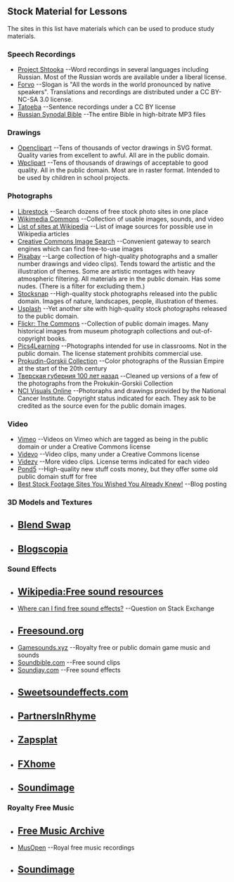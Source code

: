 ## Stock Material for Lessons

The sites in this list have materials which can be used to produce study
materials.

### Speech Recordings
* [Project Shtooka](http://shtooka.net/overview.php?lang=rus)
	--Word recordings in several languages including Russian. Most of the
	Russian words are available under a liberal license.
* [Forvo](https://forvo.com/)
	--Slogan is "All the words in the world pronounced by native speakers".
	Translations and recordings are distributed under a CC BY-NC-SA 3.0 license.
* [Tatoeba](https://tatoeba.org/eng/)
	--Sentence recordings under a CC BY license
* [Russian Synodal Bible](http://www.blagovestnik.org/bible/blag320.htm)
	--The entire Bible in high-bitrate MP3 files

### Drawings
* [Openclipart](https://openclipart.org/)
	--Tens of thousands of vector drawings in SVG format. Quality varies from excellent to awful. All are in the public domain.
* [Wpclipart](https://wpclipart.com/)
	--Tens of thousands of drawings of acceptable to good quality. All in the public domain. Most are in raster format. Intended to be used by children in school projects.

### Photographs
* [Librestock](https://librestock.com/)
	--Search dozens of free stock photo sites in one place
* [Wikimedia Commons](https://commons.wikimedia.org/wiki/Main_Page)
	--Collection of usable images, sounds, and video
* [List of sites at Wikipedia](https://commons.m.wikimedia.org/wiki/Commons:Free_media_resources/Photography)
	--List of image sources for possible use in Wikipedia articles
* [Creative Commons Image Search](https://search.creativecommons.org/)
	--Convenient gateway to search engines which can find free-to-use images
* [Pixabay](https://pixabay.com/)
	--Large collection of high-quality photographs and a smaller number
	drawings and video clips). Tends toward the artistic and the illustration
	of themes. Some are artistic montages with heavy atmospheric filtering.
	All materials are in the public domain. Has some nudes. (There is a filter
	for excluding them.)
* [Stocksnap](https://stocksnap.io/)
	--High-quality stock photographs released into the public domain. Images
	of nature, landscapes, people, illustration of themes.
* [Usplash](https://unsplash.com/)
	--Yet another site with high-quality stock photographs released to the
	public domain.
* [Flickr: The Commons](https://www.flickr.com/commons)
	--Collection of public domain images. Many historical images from museum
	photograph collections and out-of-copyright books.
* [Pics4Learning](http://pics4learning.com/)
	--Photographs intended for use in classrooms. Not in the public domain.
	The license statement prohibits commercial use.
* [Prokudin-Gorskii Collection](http://www.loc.gov/pictures/collection/prok/)
	--Color photographs of the Russian Empire at the start of the 20th century
* [Тверская губерния 100 лет назад](https://olegfrolov.livejournal.com/124176.html)
	--Cleaned up versions of a few of the photographs from the
	Prokukin-Gorskii Collection
* [NCI Visuals Online](https://visualsonline.cancer.gov/)
	--Photoraphs and drawings provided by the National Cancer Institute.
	Copyright status indicated for each. They ask to be credited as the source
	even for the public domain images.

### Video
* [Vimeo](https://vimeo.com/creativecommons)
	--Videos on Vimeo which are tagged as being in the public domain or under
	a Creative Commons license
* [Videvo](https://www.videvo.net/)
	--Video clips, many under a Creative Commons license
* [Videzy](https://www.videezy.com/)
	--More video clips. License terms indicated for each video
* [Pond5](https://www.pond5.com/public-domain-curated-collections)
	--High-quality new stuff costs money, but they offer some old public
	domain stuff for free
* [Best Stock Footage Sites You Wished You Already Knew!](https://blog.templatetoaster.com/best-stock-footage-sites/)
	--Blog posting

### 3D Models and Textures
* [Blend Swap](https://www.blendswap.com)
	--
* [Blogscopia](https://resources.blogscopia.com)
	--

### Sound Effects
* [Wikipedia:Free sound resources](https://en.m.wikipedia.org/wiki/Wikipedia:Free_sound_resources)
	--
* [Where can I find free sound effects?](https://sound.stackexchange.com/questions/25298/where-can-i-find-free-sound-effects)
	--Question on Stack Exchange
* [Freesound.org](https://freesound.org)
	--
* [Gamesounds.xyz](https://gamesounds.xyz)
	--Royalty free or public domain game music and sounds
* [Soundbible.com](http://soundbible.com)
	--Free sound clips
* [Soundjay.com](https://www.soundjay.com)
	--Free sound effects
* [Sweetsoundeffects.com](http://sweetsoundeffects.com)
	--
* [PartnersInRhyme](https://www.partnersinrhyme.com/pir/PIRsfx.shtml)
	--
* [Zapsplat](https://www.zapsplat.com)
	--
* [FXhome](https://fxhome.com/sound-effects)
	--
* [Soundimage](http://soundimage.org)
	--

### Royalty Free Music
* [Free Music Archive](https://archive.org/details/freemusicarchive)
	--
* [MusOpen](https://musopen.org)
	--Royal free music recordings
* [Soundimage](http://soundimage.org)
	--

